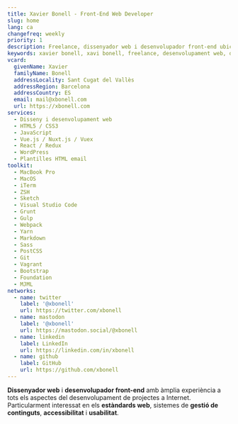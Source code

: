 ```yaml
---
title: Xavier Bonell - Front-End Web Developer
slug: home
lang: ca
changefreq: weekly
priority: 1
description: Freelance, dissenyador web i desenvolupador front-end ubicat a Sant Cugat del Vallès (Barcelona, ES).
keywords: xavier bonell, xavi bonell, freelance, desenvolupament web, desenvolupador web, front-end, front-end web developer, html, html5, css, css3, jquery, javascript, accessibilitat, usabilitat, wordpress
vcard:
  givenName: Xavier
  familyName: Bonell
  addressLocality: Sant Cugat del Vallès
  addressRegion: Barcelona
  addressCountry: ES
  email: mail@xbonell.com
  url: https://xbonell.com
services:
  - Disseny i desenvolupament web
  - HTML5 / CSS3
  - JavaScript
  - Vue.js / Nuxt.js / Vuex
  - React / Redux
  - WordPress
  - Plantilles HTML email
toolkit:
  - MacBook Pro
  - MacOS
  - iTerm
  - ZSH
  - Sketch
  - Visual Studio Code
  - Grunt
  - Gulp
  - Webpack
  - Yarn
  - Markdown
  - Sass
  - PostCSS
  - Git
  - Vagrant
  - Bootstrap
  - Foundation
  - MJML
networks:
  - name: twitter
    label: '@xbonell'
    url: https://twitter.com/xbonell
  - name: mastodon
    label: '@xbonell'
    url: https://mastodon.social/@xbonell
  - name: linkedin
    label: LinkedIn
    url: https://linkedin.com/in/xbonell
  - name: github
    label: GitHub
    url: https://github.com/xbonell
---
```


**Dissenyador web** i **desenvolupador front-end** amb àmplia experiència a tots els aspectes del desenvolupament de projectes a Internet. Particularment interessat en els **estàndards web**, sistemes de **gestió de continguts**, **accessibilitat** i **usabilitat**.
